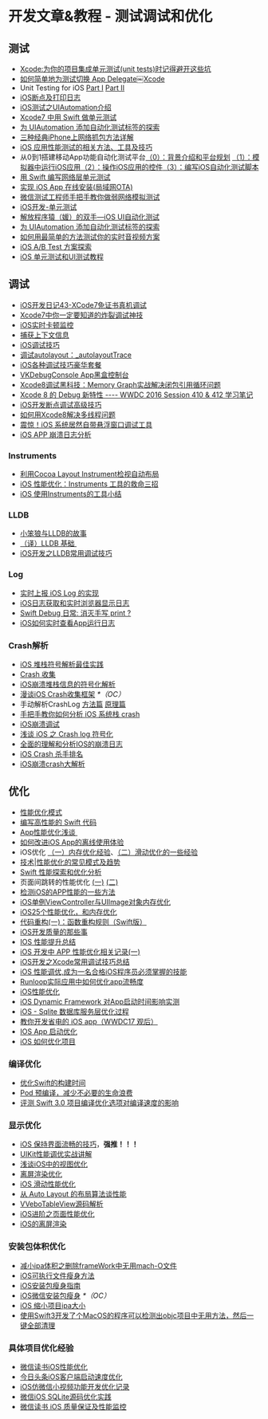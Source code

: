 # 开发文章&教程 - 测试调试和优化
## 测试
- [Xcode:为你的项目集成单元测试(unit tests)时记得避开这些坑][1]
- [如何简单地为测试切换 App Delegate￼Xcode][2] 
- Unit Testing for iOS [Part Ⅰ][3] [Part Ⅱ][4]
- [iOS断点及打印日志][5]
- [iOS测试之UIAutomation介绍][6]
- [Xcode7 中用 Swift 做单元测试][7]
- [为 UIAutomation 添加自动化测试标签的探索][8]
- [三种经典iPhone上网络抓包方法详解][9]
- [iOS 应用性能测试的相关方法、工具及技巧][10]
- 从0到1搭建移动App功能自动化测试平台[（0）：背景介绍和平台规划][11] [（1）：模拟器中运行iOS应用][12][（2）：操作iOS应用的控件][13][（3）：编写iOS自动化测试脚本][14]
- [用 Swift 编写网络层单元测试][15]
- [实现 iOS App 在线安装(局域网OTA)][16]
- [微信测试工程师手把手教你做弱网络模拟测试][17]
- [iOS开发-单元测试][18]
- [解放程序猿（媛）的双手—iOS UI自动化测试][19]
- [为 UIAutomation 添加自动化测试标签的探索][20]
- [如何用最简单的方法测试你的实时音视频方案][21]
- [iOS A/B Test 方案探索][22]
- [iOS 单元测试和UI测试教程][23]

## 调试
- [iOS开发日记43-XCode7免证书真机调试][24]
- [Xcode7中你一定要知道的炸裂调试神技][25]
- [iOS实时卡顿监控][26]
- [捕获上下文信息][27]
- [iOS调试技巧][28]
- [调试autolayout：\_autolayoutTrace][29]
- [iOS各种调试技巧豪华套餐][30]
- [VKDebugConsole App黑盒控制台][31]
- [Xcode8调试黑科技：Memory Graph实战解决闭包引用循环问题][32]
- [Xcode 8 的 Debug 新特性 ---- WWDC 2016 Session 410 & 412 学习笔记][33]
- [iOS开发断点调试高级技巧][34]
- [如何用Xcode8解决多线程问题][35]
- [震惊！iOS 系统居然自带悬浮窗口调试工具][36]
- [iOS APP 崩溃日志分析][37]

### Instruments
- [利用Cocoa Layout Instrument检视自动布局][38]
- [iOS 性能优化：Instruments 工具的救命三招][39]
- [iOS 使用Instruments的工具小结][40]

### LLDB
- [小笨狼与LLDB的故事][41]
- [（译）LLDB 基础 ][42]
- [iOS开发之LLDB常用调试技巧][43]

### Log
- [实时上报 iOS Log 的实现][44]
- [iOS日志获取和实时浏览器显示日志][45]
- [Swift Debug 日常: 消灭手写 print ?][46]
- [iOS如何实时查看App运行日志][47]

### Crash解析
- [iOS 堆栈符号解析最佳实践][48]
- [Crash 收集][49]
- [iOS崩溃堆栈信息的符号化解析][50]
- [漫谈iOS Crash收集框架][51] _\*（OC）_
- 手动解析CrashLog [方法篇][52] [原理篇][53]
- [手把手教你如何分析 iOS 系统栈 crash][54]
- [iOS崩溃调试][55]
- [浅谈 iOS 之 Crash log 符号化][56]
- [全面的理解和分析IOS的崩溃日志][57]
- [iOS Crash 杀手排名][58]
- [iOS崩溃crash大解析][59]

## 优化
- [性能优化模式][60]
- [编写高性能的 Swift 代码][61]
- [App性能优化浅谈 ][62]
- [如何改进iOS App的离线使用体验][63]
- iOS优化 [（一）内存优化经验][64]、[（二）滑动优化的一些经验][65]
- [技术|性能优化的常见模式及趋势][66]
- [Swift 性能探索和优化分析][67]
- 页面间跳转的性能优化 [(一)][68] [(二)][69]
- [检测iOS的APP性能的一些方法][70]
- [iOS单例ViewController与UIImage对象内存优化][71]
- [iOS25个性能优化，和内存优化][72]
- [代码重构(一)：函数重构规则（Swift版）][73]
- [iOS开发质量的那些事][74]
- [IOS 性能提升总结][75]
- [iOS 开发中 APP 性能优化相关记录(一)][76]
- [iOS开发之Xcode常用调试技巧总结][77]
- [iOS 性能调优,成为一名合格iOS程序员必须掌握的技能][78]
- [Runloop实际应用中如何优化app流畅度][79]
- [iOS性能优化][80]
- [iOS Dynamic Framework 对App启动时间影响实测][81]
- [iOS - Sqlite 数据库服务层优化过程][82]
- [教你开发省电的 iOS app（WWDC17 观后）][83]
- [IOS App 启动优化][84]
- [iOS 如何优化项目][85]

### 编译优化
- [优化Swift的构建时间][86]
- [Pod 预编译，减少不必要的生命浪费][87]
- [评测 Swift 3.0 项目编译优化选项对编译速度的影响][88]

### 显示优化
- [iOS 保持界面流畅的技巧][89]，**强推！！！**
- [UIKit性能调优实战讲解][90]
- [浅谈iOS中的视图优化][91]
- [离屏渲染优化][92]
- [iOS 滑动性能优化][93]
- [从 Auto Layout 的布局算法谈性能][94]
- [VVeboTableView源码解析][95]
- [iOS进阶之页面性能优化][96]
- [iOS的离屏渲染][97]

### 安装包体积优化
- [减小ipa体积之删除frameWork中无用mach-O文件][98]
- [iOS可执行文件瘦身方法][99]
- [iOS安装包瘦身指南][100]
- [iOS微信安装包瘦身][101] _\*（OC）_
- [iOS 缩小项目ipa大小][102]
- [使用Swift3开发了个MacOS的程序可以检测出objc项目中无用方法，然后一键全部清理][103]

### 具体项目优化经验
- [微信读书iOS性能优化][104]
- [今日头条iOS客户端启动速度优化][105]
- [iOS仿微信小视频功能开发优化记录][106]
- [微信iOS SQLite源码优化实践][107]
- [微信读书 iOS 质量保证及性能监控][108]

[1]:	http://www.jianshu.com/p/d15a7dea0c5a "Xcode:为你的项目集成单元测试(unit tests)时记得避开这些坑"
[2]:	http://www.cocoachina.com/ios/20151222/14766.html
[3]:	http://chengway.in/unit-testing-for-ios-part-i/ "Unit Testing for iOS Part Ⅰ"
[4]:	http://chengway.in/unit-testing-for-ios-part-ii/ "Unit Testing for iOS Part Ⅱ"
[5]:	http://www.cnblogs.com/jsin-han/p/5156384.html "iOS断点及打印日志"
[6]:	http://summertreee.github.io/blog/2016/02/29/iosce-shi-zhi-uiautomationjie-shao/ "iOS测试之UIAutomation介绍"
[7]:	http://swift.gg/2016/03/23/unit-testing-swift/ "Xcode7 中用 Swift 做单元测试"
[8]:	http://yulingtianxia.com/blog/2016/03/28/Add-UITest-Label-for-UIAutomation/ "为 UIAutomation 添加自动化测试标签的探索"
[9]:	http://www.cnblogs.com/TingyunAPM/p/5302867.html "三种经典iPhone上网络抓包方法详解"
[10]:	http://ios.jobbole.com/84918/ "iOS 应用性能测试的相关方法、工具及技巧"
[11]:	http://debugtalk.com/post/build-app-automated-test-platform-from-0-to-1-backgroud-introduction "从0到1搭建移动App功能自动化测试平台（0）：背景介绍和平台规划"
[12]:	http://debugtalk.com/post/build-app-automated-test-platform-from-0-to-1-Appium-inspector-iOS-simulator "从0到1搭建移动App功能自动化测试平台（1）：模拟器中运行iOS应用"
[13]:	http://debugtalk.com/post/build-app-automated-test-platform-from-0-to-1-Appium-interrogate-iOS-UI "从0到1搭建移动App功能自动化测试平台（2）：操作iOS应用的控件"
[14]:	http://debugtalk.com/post/build-app-automated-test-platform-from-0-to-1-write-iOS-testcase-scripts "从0到1搭建移动App功能自动化测试平台（3）：编写iOS自动化测试脚本"
[15]:	http://www.jianshu.com/p/9a89aea48257 "用 Swift 编写网络层单元测试"
[16]:	http://www.jianshu.com/p/0546968b2d91 "实现 iOS App 在线安装(局域网OTA)"
[17]:	http://mp.weixin.qq.com/s?__biz=MzAxMzYyNDkyNA==&mid=2651332070&idx=1&sn=2fae22d0089b0af8ace73280f05492b1&scene=1&srcid=0530uZEAvbQFuj1HUrTYUtVd#wechat_redirect
[18]:	http://www.jianshu.com/p/11124d7f4968 "iOS开发-单元测试"
[19]:	http://tmq.qq.com/2016/06/uitestingiosautomation/ "解放程序猿（媛）的双手—iOS UI自动化测试"
[20]:	http://yulingtianxia.com/blog/2016/03/28/Add-UITest-Label-for-UIAutomation/ "为 UIAutomation 添加自动化测试标签的探索"
[21]:	http://www.52im.net/thread-535-1-1.html
[22]:	http://blog.flight.dev.qunar.com/2017/01/09/ios-abtest-explore/
[23]:	http://blog.csdn.net/kmyhy/article/details/75105618 "iOS 单元测试和UI测试教程"
[24]:	http://www.cnblogs.com/Twisted-Fate/p/4935487.html "iOS开发日记43-XCode7免证书真机调试"
[25]:	http://www.jianshu.com/p/70ed36cf8a98
[26]:	http://www.tanhao.me/code/151113.html/ "iOS实时卡顿监控"
[27]:	http://swift.gg/2015/11/16/capturing-context-swiftlang/ "捕获上下文信息"
[28]:	http://www.henishuo.com/ios-lldb-debug-tech/ "iOS调试技巧"
[29]:	http://www.jianshu.com/p/3d642af85171 "调试autolayout：_autolayoutTrace（20160323补充）"
[30]:	http://www.cnblogs.com/androidshouce/p/5586212.html "iOS各种调试技巧豪华套餐"
[31]:	http://awhisper.github.io/2016/05/22/VKDebugConsole-App%E9%BB%91%E7%9B%92%E6%8E%A7%E5%88%B6%E5%8F%B0/ "VKDebugConsole App黑盒控制台"
[32]:	http://www.jianshu.com/p/f792f9aa2e45 "Xcode8调试黑科技：Memory Graph实战解决闭包引用循环问题"
[33]:	http://www.jianshu.com/p/074072c33916 "Xcode 8 的 Debug 新特性 ---- WWDC 2016 Session 410 & 412 学习笔记"
[34]:	http://www.jianshu.com/p/8e9fc9a8ab78
[35]:	http://mp.weixin.qq.com/s/G6toqzbF5dEKemSg6H7DRg
[36]:	http://swift.gg/2017/05/27/ui-debugging-information-overlay/ "[Jinkey 原创]震惊！iOS 系统居然自带悬浮窗口调试工具"
[37]:	https://swants.github.io/2017/05/11/iOS-APP-%E5%B4%A9%E6%BA%83%E6%97%A5%E5%BF%97%E5%88%86%E6%9E%90/
[38]:	http://www.cocoachina.com/ios/20151105/13927.html
[39]:	https://blog.leancloud.cn/2835/
[40]:	http://www.cnblogs.com/ljcgood66/p/6607396.html "iOS 使用Instruments的工具小结"
[41]:	http://www.jianshu.com/p/e89af3e9a8d7 "小笨狼与LLDB的故事"
[42]:	https://segmentfault.com/a/1190000004976815 "[译] LLDB 基础"
[43]:	http://devthinking.com/ios%E5%BC%80%E5%8F%91%E4%B9%8Blldb%E5%B8%B8%E7%94%A8%E8%B0%83%E8%AF%95%E6%8A%80%E5%B7%A7/
[44]:	http://mp.weixin.qq.com/s?__biz=MzIwMTYzMzcwOQ==&mid=2650948350&idx=1&sn=102e05d9ffb80ede917cf3f3b5959e19&scene=1&srcid=05294DgJYqxeAuyOCIlBuPkU&from=groupmessage&isappinstalled=0#wechat_redirect
[45]:	https://yohunl.com/iosri-zhi-huo-qu-he-shi-shi-liu-lan-qi-xian-shi-ri-zhi/ "iOS日志获取和实时浏览器显示日志"
[46]:	http://www.jianshu.com/p/55ce421e47e9 "Swift Debug 日常: 消灭手写 print ?"
[47]:	https://wellphone.me/post/2017/how_to_view_app_log_on_mac/
[48]:	http://mp.weixin.qq.com/s?__biz=MzI1MTA1MzM2Nw==&mid=2649796873&idx=1&sn=277473e13b99b6488609181df7b3b9ff&chksm=f1fcc551c68b4c47f95a6519c0a863c9c6fb29f278903c1b8c5bb036bf26783fb9431c9d6461&scene=0#wechat_redirect
[49]:	https://wilddylan.github.io/2016/08/05/Crash/ "Crash 收集"
[50]:	http://crash.163.com/#news/!newsId=25 "iOS崩溃堆栈信息的符号化解析"
[51]:	http://nianxi.net/ios/ios-crash-reporter/
[52]:	http://foggry.com/blog/2015/07/27/ru-he-shou-dong-jie-xi-crashlog/ "手动解析CrashLog之----方法篇"
[53]:	http://foggry.com/blog/2015/08/10/ru-he-shou-dong-jie-xi-crashlogzhi-yuan-li-pian/ "手动解析CrashLog之----原理篇"
[54]:	http://bugly.qq.com/bbs/forum.php?mod=viewthread&tid=194
[55]:	http://www.jianshu.com/p/77660e626874 "iOS崩溃调试"
[56]:	http://news.oneapm.com/crash-log-ios/ "浅谈 iOS 之 Crash log 符号化"
[57]:	http://www.jianshu.com/p/5119f76d93d6
[58]:	http://www.jianshu.com/p/c7efbc283480
[59]:	http://www.jianshu.com/p/1b804426d212 "iOS崩溃crash大解析"
[60]:	http://tech.meituan.com/performance_tuning_pattern.html "性能优化模式"
[61]:	http://www.oschina.net/translate/swift-optimizationtips
[62]:	http://blog.csdn.net/wwj_748/article/details/50322581 "App性能优化浅谈"
[63]:	http://www.cnblogs.com/jgCho/p/5287185.html "如何改进iOS App的离线使用体验"
[64]:	http://www.jianshu.com/p/ef52250df748 "iOS优化（一）内存优化经验"
[65]:	http://www.jianshu.com/p/f72da9dd48e2 "iOS优化（二）滑动优化的一些经验"
[66]:	http://mp.weixin.qq.com/s?__biz=MzA5MTA0NjgzMQ==&mid=402378996&idx=1&sn=375044215c5189638570291fb89afa45&scene=1&srcid=0107C7OW9W8ANejPmmfcVRrB&from=groupmessage&isappinstalled=0#wechat_redirect
[67]:	https://onevcat.com/2016/02/swift-performance/ "Swift 性能探索和优化分析"
[68]:	http://www.jianshu.com/p/77847c0027c9 "页面间跳转的性能优化(一)"
[69]:	http://www.jianshu.com/p/92532c2b1d55 "页面间跳转的性能优化(二)"
[70]:	http://www.starming.com/index.php
[71]:	http://blog.talisk.cn/blog/2016/03/30/iOS-Singleton-ViewController-Performance-optimization/
[72]:	http://www.cnblogs.com/GYCocoa/p/5404325.html "iOS25个性能优化，和内存优化"
[73]:	http://www.cnblogs.com/ludashi/p/5223241.html "代码重构(一)：函数重构规则（Swift版）"
[74]:	http://crash.163.com/#news/!newsId=12 "iOS开发质量的那些事"
[75]:	http://www.jianshu.com/p/866ba7a38a23 "IOS 性能提升总结"
[76]:	http://devxiaofan.com/2016/10/07/iOS-%E5%BC%80%E5%8F%91%E4%B8%AD-APP-%E6%80%A7%E8%83%BD%E4%BC%98%E5%8C%96%E7%9B%B8%E5%85%B3%E8%AE%B0%E5%BD%95-%E4%B8%80/ "iOS 开发中 APP 性能优化相关记录(一)"
[77]:	http://www.jianshu.com/p/d8bc3d74dc3e
[78]:	http://www.jianshu.com/p/05b68c84913a
[79]:	http://www.jianshu.com/p/2db318d68e7e
[80]:	http://blog.csdn.net/qq_26359763/article/details/51638925
[81]:	http://www.jianshu.com/p/3263009e9228
[82]:	http://www.jianshu.com/p/665ae5ed36ec "iOS - Sqlite 数据库服务层优化过程"
[83]:	http://www.jianshu.com/p/f0dc653d04ca "教你开发省电的 iOS app（WWDC17 观后）"
[84]:	http://www.jianshu.com/p/6f14fad90d5e
[85]:	http://www.jianshu.com/p/71f90b4bf6d9 "iOS 如何优化项目"
[86]:	http://geek.csdn.net/news/detail/73501
[87]:	https://mp.weixin.qq.com/s?__biz=MzIwMTYzMzcwOQ==&mid=2650948341&idx=1&sn=bf12097fe33d3bb553fab040a394eab6
[88]:	https://zhuanlan.zhihu.com/p/23169818
[89]:	http://blog.ibireme.com/2015/11/12/smooth_user_interfaces_for_ios/
[90]:	http://www.jianshu.com/p/619cf14640f3 "UIKit性能调优实战讲解"
[91]:	http://www.jianshu.com/p/5c968a240e27 "浅谈iOS中的视图优化"
[92]:	http://www.jianshu.com/p/ca51c9d3575b "离屏渲染优化"
[93]:	http://www.cnblogs.com/smileEvday/articles/iOS_performance.html "iOS 滑动性能优化"
[94]:	http://draveness.me/layout-performance/ "从 Auto Layout 的布局算法谈性能"
[95]:	http://www.jianshu.com/p/78027a3a2c41
[96]:	http://www.jianshu.com/p/1b5cbf155b31
[97]:	http://www.imlifengfeng.com/blog/?p=593 "iOS的离屏渲染"
[98]:	http://jaq.alibaba.com/community/art/show?articleid=229 "减小ipa体积之删除frameWork中无用mach-O文件"
[99]:	http://www.cnblogs.com/jgCho/p/5627169.html "iOS可执行文件瘦身方法"
[100]:	http://www.zoomfeng.com/blog/ipa-size-thin.html "iOS安装包瘦身指南"
[101]:	https://mp.weixin.qq.com/s?__biz=MzAwNDY1ODY2OQ==&mid=207986417&idx=1&sn=77ea7d8e4f8ab7b59111e78c86ccfe66&scene=1&srcid=1024pgRuhHtElUqPlXjsizht&key=b410d3164f5f798e9752971b4cb76dd5efae6b5c2f1f10cbafd3573c6186c16ee60ce346711f7433ff6ab0d6aa974e3e&ascene=0&uin=MTQxOTU1ODg4MQ==&devicetype=iMac+MacBookPro11,5+OSX+OSX+10.11+build(15A284)&version=11020201&pass_ticket=h1CfhovWAS61j24tFYTljyTFl4r9BUlFON7H+Nl6hMV1ZpVN2kG4/LL6yxnDUjd9
[102]:	http://www.jianshu.com/p/fe857394a61f
[103]:	http://www.jianshu.com/p/a53480ad0364
[104]:	http://dev.qq.com/topic/578c93ca9644bd524bfcabe8
[105]:	https://techblog.toutiao.com/2017/01/17/iosspeed/
[106]:	http://www.jianshu.com/p/6d35bb53f4ac "iOS仿微信小视频功能开发优化记录"
[107]:	http://mp.weixin.qq.com/s?__biz=MzAwNDY1ODY2OQ==&mid=2649286361&idx=1&sn=78bbcda7f41a14291ad71289e4821f71&scene=0#wechat_redirect
[108]:	http://wereadteam.github.io/2016/12/12/Monitor/